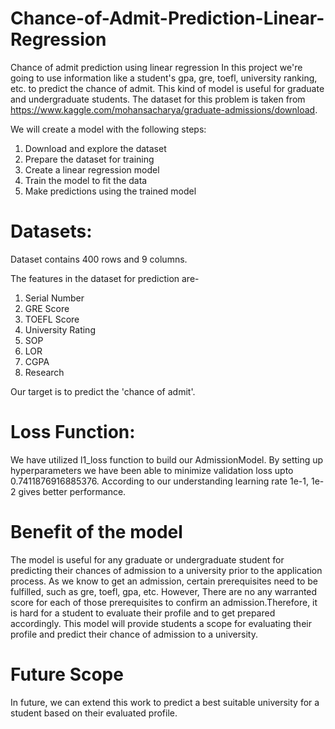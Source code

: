 # Chance-of-Admit-Prediction-Linear-Regression
Chance of admit prediction using linear regression
In this project we're going to use information like a student's gpa, gre, toefl, university ranking, etc. to predict the chance of admit. This kind of model is useful for graduate and undergraduate students. The dataset for this problem is taken from https://www.kaggle.com/mohansacharya/graduate-admissions/download.

We will create a model with the following steps:

1. Download and explore the dataset
2. Prepare the dataset for training
3. Create a linear regression model
4. Train the model to fit the data
5. Make predictions using the trained model

# Datasets:
Dataset contains 400 rows and 9 columns.

The features in the dataset for prediction are-
1. Serial Number
2. GRE Score	
3. TOEFL Score	
4. University Rating	
5. SOP	
6. LOR	
7. CGPA	
8. Research

Our target is to predict the 'chance of admit'.

# Loss Function:
We have utilized l1_loss function to build our AdmissionModel.
By setting up hyperparameters we have been able to minimize validation loss upto 0.7411876916885376.
According to our understanding learning rate 1e-1, 1e-2 gives better performance. 
# Benefit of the model
The model is useful for any graduate or undergraduate student for predicting their chances of admission to a university prior to the application process.
As we know to get an admission, certain prerequisites need to be fulfilled, such as gre, toefl, gpa, etc. However, There are no any warranted score for each of those prerequisites to confirm an admission.Therefore, it is hard for a student to evaluate their profile and to get prepared accordingly. This model will provide students a scope for evaluating their profile and predict their chance of admission to a university.
# Future Scope
In future, we can extend this work to predict a best suitable university for a student based on their evaluated profile.

